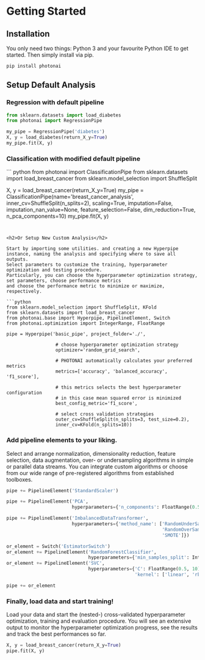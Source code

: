 <h1>Getting Started</h1>
<h2>Installation</h2>
<p class="small-p">You only need two things: Python 3 and your favourite Python IDE to get started. Then simply install via pip.</p>

```python
pip install photonai
```

<h2> Setup Default Analysis </h2>
<h3>Regression with default pipeline</h3>

```python
from sklearn.datasets import load_diabetes
from photonai import RegressionPipe

my_pipe = RegressionPipe('diabetes')
X, y = load_diabetes(return_X_y=True)
my_pipe.fit(X, y)
```

<h3>Classification with modified default pipeline</h2>
``` python
from photonai import ClassificationPipe
from sklearn.datasets import load_breast_cancer
from sklearn.model_selection import ShuffleSplit

X, y = load_breast_cancer(return_X_y=True)
my_pipe = ClassificationPipe(name='breast_cancer_analysis',
                             inner_cv=ShuffleSplit(n_splits=2),
                             scaling=True,
                             imputation=False,
                             imputation_nan_value=None,
                             feature_selection=False,
                             dim_reduction=True,
                             n_pca_components=10)
my_pipe.fit(X, y)
```


<h2>Or Setup New Custom Analysis</h2>

Start by importing some utilities. and creating a new Hyperpipe instance, naming the analysis and specifying where to save all outputs.
Select parameters to customize the training, hyperparameter optimization and testing procedure.
Particularly, you can choose the hyperparameter optimization strategy, set parameters, choose performance metrics
and choose the performance metric to minimize or maximize, respectively.
    
```python
from sklearn.model_selection import ShuffleSplit, KFold
from sklearn.datasets import load_breast_cancer
from photonai.base import Hyperpipe, PipelineElement, Switch
from photonai.optimization import IntegerRange, FloatRange

pipe = Hyperpipe('basic_pipe', project_folder='./',

                  # choose hyperparameter optimization strategy
                  optimizer='random_grid_search',

                  # PHOTONAI automatically calculates your preferred metrics
                  metrics=['accuracy', 'balanced_accuracy', 'f1_score'],

                  # this metrics selects the best hyperparameter configuration
                  # in this case mean squared error is minimized
                  best_config_metric='f1_score',

                  # select cross validation strategies
                  outer_cv=ShuffleSplit(n_splits=3, test_size=0.2),
                  inner_cv=KFold(n_splits=10))
``` 

<h3>Add pipeline elements to your liking.</h3>
Select and arrange normalization, dimensionality reduction, feature selection, data augmentation,
over- or undersampling algorithms in simple or parallel data streams. You can integrate
custom algorithms or choose from our wide range of pre-registered algorithms from established toolboxes.

```python
pipe += PipelineElement('StandardScaler')

pipe += PipelineElement('PCA',
                        hyperparameters={'n_components': FloatRange(0.5, 0.8, step=0.1)})

pipe += PipelineElement('ImbalancedDataTransformer',
                        hyperparameters={'method_name': ['RandomUnderSampler',
                                                         'RandomOverSampler',
                                                         'SMOTE']})

or_element = Switch('EstimatorSwitch')
or_element += PipelineElement('RandomForestClassifier',
                              hyperparameters={'min_samples_split': IntegerRange(2, 30)})
or_element += PipelineElement('SVC',
                              hyperparameters={'C': FloatRange(0.5, 10),
                                               'kernel': ['linear', 'rbf']})

pipe += or_element
```

<h3>Finally, load data and start training!</h3> 
Load your data and start the (nested-) cross-validated hyperparameter optimization, training and evaluation procedure.
You will see an extensive output to monitor the hyperparameter optimization progress, see the results and track the
best performances so far.


```python
X, y = load_breast_cancer(return_X_y=True)
pipe.fit(X, y)
```



